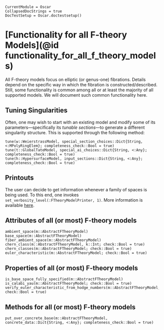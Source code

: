 ```@meta
CurrentModule = Oscar
CollapsedDocStrings = true
DocTestSetup = Oscar.doctestsetup()
```

# [Functionality for all F-theory Models](@id functionality_for_all_f_theory_models)

All F-theory models focus on elliptic (or genus-one) fibrations. Details depend on the specific
way in which the fibration is constructed/described. Still, some functionality is
common among all or at least the majority of all supported models. We will document
such common functionality here.



## Tuning Singularities

Often, one may wish to start with an existing model and modify some of its parameters—specifically its
*tunable sections*—to generate a different singularity structure. This is supported through the following
method:

```@docs
tune(w::WeierstrassModel, special_section_choices::Dict{String, <:MPolyRingElem}; completeness_check::Bool = true)
tune(t::GlobalTateModel, special_ai_choices::Dict{String, <:Any}; completeness_check::Bool = true)
tune(h::HypersurfaceModel, input_sections::Dict{String, <:Any}; completeness_check::Bool = true)
```


## Printouts

The user can decide to get information whenever a family of spaces is being used.
To this end, one invokes `set_verbosity_level(:FTheoryModelPrinter, 1)`.
More information is available [here](http://www.thofma.com/Hecke.jl/dev/features/macros/).



## Attributes of all (or most) F-theory models

```@docs
ambient_space(m::AbstractFTheoryModel)
base_space(m::AbstractFTheoryModel)
fiber_ambient_space(m::AbstractFTheoryModel)
chern_class(m::AbstractFTheoryModel, k::Int; check::Bool = true)
chern_classes(m::AbstractFTheoryModel; check::Bool = true)
euler_characteristic(m::AbstractFTheoryModel; check::Bool = true)
```


## Properties of all (or most) F-theory models

```@docs
is_base_space_fully_specified(m::AbstractFTheoryModel)
is_calabi_yau(m::AbstractFTheoryModel; check::Bool = true)
verify_euler_characteristic_from_hodge_numbers(m::AbstractFTheoryModel; check::Bool = true)
```


## Methods for all (or most) F-theory models

```@docs
put_over_concrete_base(m::AbstractFTheoryModel, concrete_data::Dict{String, <:Any}; completeness_check::Bool = true)
```
